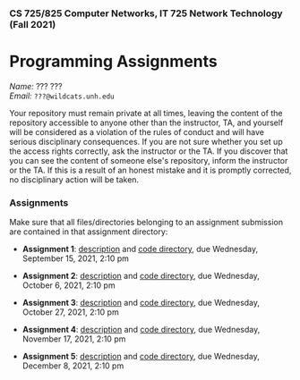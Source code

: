 ### CS 725/825 Computer Networks, IT 725 Network Technology  (Fall 2021) ###

# Programming Assignments #

*Name:* ??? ???  
*Email:* `???@wildcats.unh.edu`

Your repository must remain private at all times, leaving the content of the repository accessible to anyone other than the instructor, TA, and yourself will be considered as a violation of the rules of conduct and will have serious disciplinary consequences. If you are not sure whether you set up the access rights correctly, ask the instructor or the TA. If you discover that you can see the content of someone else's repository, inform the instructor or the TA. If this is a result of an honest mistake and it is promptly corrected, no disciplinary action will be taken.

### Assignments ###

Make sure that all files/directories belonging to an assignment submission are contained in that assignment directory:

- **Assignment 1**: [description](https://www.cs.unh.edu/~cs725/assignments/a1.html) and [code directory](a1), due Wednesday, September 15, 2021, 2:10 pm

- **Assignment 2**: [description](https://www.cs.unh.edu/~cs725/assignments/a2.html) and [code directory](a2), due Wednesday, October 6, 2021, 2:10 pm

- **Assignment 3**: [description](https://www.cs.unh.edu/~cs725/assignments/a3.html) and [code directory](a3), due Wednesday, October 27, 2021, 2:10 pm

- **Assignment 4**: [description](https://www.cs.unh.edu/~cs725/assignments/a4.html) and [code directory](a4), due Wednesday, November 17, 2021, 2:10 pm

- **Assignment 5**: [description](https://www.cs.unh.edu/~cs725/assignments/a5.html) and [code directory](a5), due Wednesday, December 8, 2021, 2:10 pm
